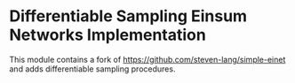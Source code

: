 # Differentiable Sampling Einsum Networks Implementation

This module contains a fork of https://github.com/steven-lang/simple-einet and adds differentiable sampling procedures.